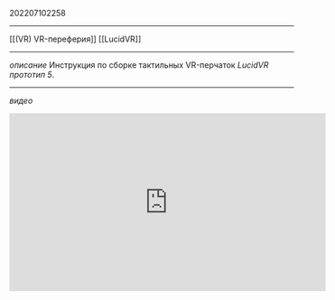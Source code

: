 202207102258
***
[[(VR) VR-переферия]] [[LucidVR]]
***
*описание*
Инструкция по сборке тактильных VR-перчаток *LucidVR прототип 5*.
***
*видео*
<iframe width="560" height="315" src="https://www.youtube.com/embed/2yF-SJcg3zQ" title="YouTube video player" frameborder="0" allow="accelerometer; autoplay; clipboard-write; encrypted-media; gyroscope; picture-in-picture" allowfullscreen></iframe>